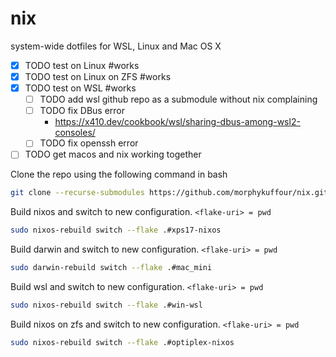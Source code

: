 # nix

system-wide dotfiles for WSL, Linux and Mac OS X

- [x] TODO test on Linux #works
- [x] TODO test on Linux on ZFS #works
- [x] TODO test on WSL #works
    - [ ] TODO add wsl github repo as a submodule without nix complaining
    - [ ] TODO fix DBus error
	    - https://x410.dev/cookbook/wsl/sharing-dbus-among-wsl2-consoles/
    - [ ] TODO fix openssh error
- [ ] TODO get macos and nix working together

Clone the repo using the following command in bash
```bash
git clone --recurse-submodules https://github.com/morphykuffour/nix.git
```
Build nixos and switch to new configuration. `<flake-uri> = pwd`
```bash
sudo nixos-rebuild switch --flake .#xps17-nixos
```

Build darwin and switch to new configuration. `<flake-uri> = pwd`
```bash
sudo darwin-rebuild switch --flake .#mac_mini
```

Build wsl and switch to new configuration. `<flake-uri> = pwd`
```bash
sudo nixos-rebuild switch --flake .#win-wsl
```

Build nixos on zfs and switch to new configuration. `<flake-uri> = pwd`
```bash
sudo nixos-rebuild switch --flake .#optiplex-nixos
```
